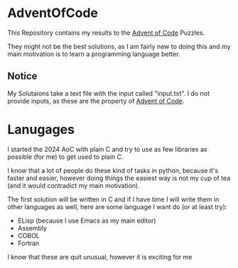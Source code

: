 # AdventOfCode
This Repository contains my results to the [Advent of Code](https://adventofcode.com/) Puzzles.

They might not be the best solutions, as I am fairly new to doing this
and my main motivation is to learn a programming language better.

## Notice
My Solutaions take a text file with the input called "input.txt". I do
not provide inputs, as these are the property of [Advent of
Code](https://adventofcode.com/).

# Lanugages
I started the 2024 AoC with plain C and try to use as few libraries as
possible (for me) to get used to plain C.

I know that a lot of people do these kind of tasks in python, because
it's faster and easier, however doing things the easiest way is not my
cup of tea (and it would contradict my main motivation).

The first solution will be written in C and if I have time I will
write them in other languages as well, here are some language I want
do (or at least try):
- ELisp (because I use Emacs as my main editor)
- Assembly
- COBOL
- Fortran

I know that these are quit unusual, however it is exciting for me
